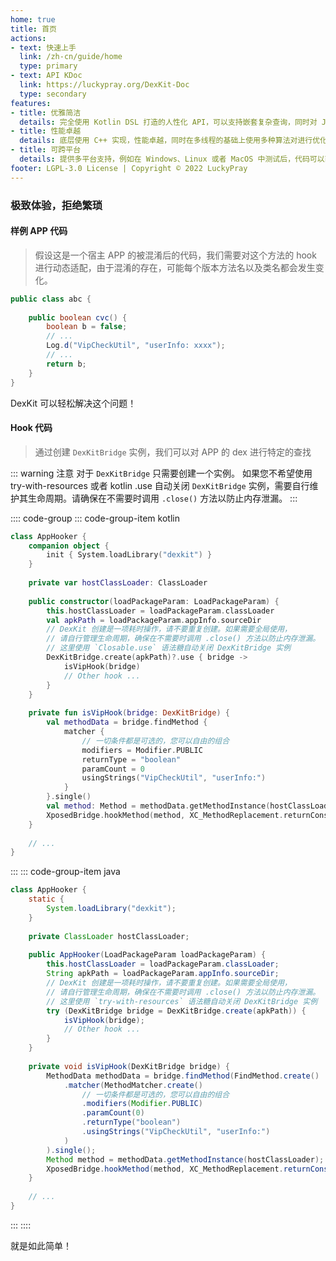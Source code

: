 ```yaml
---
home: true
title: 首页
actions:
- text: 快速上手
  link: /zh-cn/guide/home
  type: primary
- text: API KDoc
  link: https://luckypray.org/DexKit-Doc
  type: secondary
features:
- title: 优雅简洁
  details: 完全使用 Kotlin DSL 打造的人性化 API，可以支持嵌套复杂查询，同时对 Java 也提供了良好的支持。
- title: 性能卓越
  details: 底层使用 C++ 实现，性能卓越，同时在多线程的基础上使用多种算法对进行优化，能够在极短时间内完成复杂的搜索。
- title: 可跨平台
  details: 提供多平台支持，例如在 Windows、Linux 或者 MacOS 中测试后，代码可以直接迁移至 Android 平台。
footer: LGPL-3.0 License | Copyright © 2022 LuckyPray
---
```


### 极致体验，拒绝繁琐

#### 样例 APP 代码

> 假设这是一个宿主 APP 的被混淆后的代码，我们需要对这个方法的 hook 进行动态适配，由于混淆的存在，可能每个版本方法名以及类名都会发生变化。

```java
public class abc {
    
    public boolean cvc() {
        boolean b = false;
        // ...
        Log.d("VipCheckUtil", "userInfo: xxxx");
        // ...
        return b;
    }
}
```

DexKit 可以轻松解决这个问题！

#### Hook 代码

> 通过创建 `DexKitBridge` 实例，我们可以对 APP 的 dex 进行特定的查找

::: warning 注意
对于 `DexKitBridge` 只需要创建一个实例。 如果您不希望使用 try-with-resources 或者 kotlin .use 
自动关闭 `DexKitBridge` 实例，需要自行维护其生命周期。请确保在不需要时调用 `.close()` 方法以防止内存泄漏。
:::

:::: code-group
::: code-group-item kotlin
```kotlin
class AppHooker {
    companion object {
        init { System.loadLibrary("dexkit") }
    }
    
    private var hostClassLoader: ClassLoader
    
    public constructor(loadPackageParam: LoadPackageParam) {
        this.hostClassLoader = loadPackageParam.classLoader
        val apkPath = loadPackageParam.appInfo.sourceDir
        // DexKit 创建是一项耗时操作，请不要重复创建。如果需要全局使用，
        // 请自行管理生命周期，确保在不需要时调用 .close() 方法以防止内存泄漏。
        // 这里使用 `Closable.use` 语法糖自动关闭 DexKitBridge 实例
        DexKitBridge.create(apkPath)?.use { bridge ->
            isVipHook(bridge)
            // Other hook ...
        }
    }
    
    private fun isVipHook(bridge: DexKitBridge) {
        val methodData = bridge.findMethod {
            matcher {
                // 一切条件都是可选的，您可以自由的组合
                modifiers = Modifier.PUBLIC
                returnType = "boolean"
                paramCount = 0
                usingStrings("VipCheckUtil", "userInfo:")
            }
        }.single()
        val method: Method = methodData.getMethodInstance(hostClassLoader)
        XposedBridge.hookMethod(method, XC_MethodReplacement.returnConstant(true))
    }
    
    // ...
}
```
:::
::: code-group-item java
```java
class AppHooker {
    static {
        System.loadLibrary("dexkit");
    }
    
    private ClassLoader hostClassLoader;
    
    public AppHooker(LoadPackageParam loadPackageParam) {
        this.hostClassLoader = loadPackageParam.classLoader;
        String apkPath = loadPackageParam.appInfo.sourceDir;
        // DexKit 创建是一项耗时操作，请不要重复创建。如果需要全局使用，
        // 请自行管理生命周期，确保在不需要时调用 .close() 方法以防止内存泄漏。
        // 这里使用 `try-with-resources` 语法糖自动关闭 DexKitBridge 实例
        try (DexKitBridge bridge = DexKitBridge.create(apkPath)) {
            isVipHook(bridge);
            // Other hook ...
        }
    }
    
    private void isVipHook(DexKitBridge bridge) {
        MethodData methodData = bridge.findMethod(FindMethod.create()
            .matcher(MethodMatcher.create()
                // 一切条件都是可选的，您可以自由的组合
                .modifiers(Modifier.PUBLIC)
                .paramCount(0)
                .returnType("boolean")
                .usingStrings("VipCheckUtil", "userInfo:")
            )
        ).single();
        Method method = methodData.getMethodInstance(hostClassLoader);
        XposedBridge.hookMethod(method, XC_MethodReplacement.returnConstant(true));
    }
    
    // ...
}
```
:::
::::

就是如此简单！
